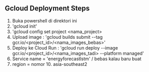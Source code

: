 ## Gcloud Deployment Steps

1. Buka powershell di direktori ini
2. 'gcloud init'
3. 'gcloud config set project <nama_project>
4. Upload image : 'gcloud builds submit --tag gcr.io/<project_id>/<nama_images_bebas>' 
5. Deploy ke Cloud Run : 'gcloud run deploy --image gcr.io/<project_id>/<nama_images_tadi> --platform managed'
6. Service name = 'energyforecastlstm' / bebas kalau baru buat
7. region = nomor 10. asia-southeast2





